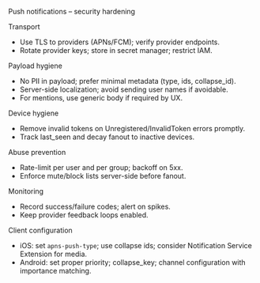 Push notifications – security hardening

Transport

- Use TLS to providers (APNs/FCM); verify provider endpoints.
- Rotate provider keys; store in secret manager; restrict IAM.

Payload hygiene

- No PII in payload; prefer minimal metadata (type, ids, collapse_id).
- Server-side localization; avoid sending user names if avoidable.
- For mentions, use generic body if required by UX.

Device hygiene

- Remove invalid tokens on Unregistered/InvalidToken errors promptly.
- Track last_seen and decay fanout to inactive devices.

Abuse prevention

- Rate-limit per user and per group; backoff on 5xx.
- Enforce mute/block lists server-side before fanout.

Monitoring

- Record success/failure codes; alert on spikes.
- Keep provider feedback loops enabled.

Client configuration

- iOS: set `apns-push-type`; use collapse ids; consider Notification Service Extension for media.
- Android: set proper priority; collapse_key; channel configuration with importance matching.

